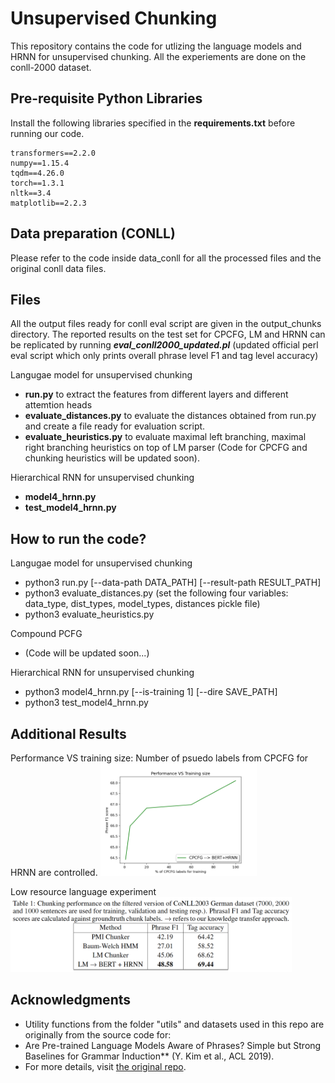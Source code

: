 # Unsupervised Chunking

This repository contains the code for utlizing the language models and HRNN for unsupervised chunking. All the experiements are done on the conll-2000 dataset. 

## Pre-requisite Python Libraries
Install the following libraries specified in the **requirements.txt** before running our code.

    transformers==2.2.0
    numpy==1.15.4
    tqdm==4.26.0
    torch==1.3.1
    nltk==3.4
    matplotlib==2.2.3
    
## Data preparation (CONLL)

Please refer to the code inside data_conll for all the processed files and the original conll data files. 

## Files

All the output files ready for conll eval script are given in the output_chunks directory. The reported results on the test set for CPCFG, LM and HRNN can be replicated by running ***eval_conll2000_updated.pl*** (updated official perl eval script which only prints overall phrase level F1 and tag level accuracy)

Langugae model for unsupervised chunking
- **run.py** to extract the features from different layers and different attemtion heads
- **evaluate_distances.py** to evaluate the distances obtained from run.py and create a file ready for evaluation script. 
- **evaluate_heuristics.py** to evaluate maximal left branching, maximal right branching heuristics on top of LM parser (Code for CPCFG and chunking heuristics will be updated soon).

Hierarchical RNN for unsupervised chunking
- **model4_hrnn.py** 
- **test_model4_hrnn.py**  

## How to run the code?

Langugae model for unsupervised chunking
- python3 run.py [--data-path DATA_PATH] [--result-path RESULT_PATH]
- python3 evaluate_distances.py (set the following four variables: data_type, dist_types, model_types, distances pickle file)
- python3 evaluate_heuristics.py

Compound PCFG 
- (Code will be updated soon...)

Hierarchical RNN for unsupervised chunking
- python3 model4_hrnn.py [--is-training 1] [--dire SAVE_PATH] 
- python3 test_model4_hrnn.py 

## Additional Results

Performance VS training size: Number of psuedo labels from CPCFG for HRNN are controlled. 
<img src="https://github.com/Anup-Deshmukh/LM-Unsupervised-Chunking/blob/master/reb1.png" alt="drawing" height="180" width="250"/>

Low resource language experiment  
<img src="https://github.com/Anup-Deshmukh/LM-Unsupervised-Chunking/blob/master/reb2.png" alt="drawing" height="120" width="450"/>


## Acknowledgments

- Utility functions from the folder "utils" and datasets used in this repo are originally from the source code for: 
- Are Pre-trained Language Models Aware of Phrases? Simple but Strong Baselines for Grammar Induction** (Y. Kim et al., ACL 2019).
- For more details, visit [the original repo](https://github.com/galsang/trees_from_transformers). 